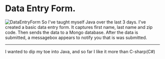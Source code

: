 # Data Entry Form.

![DataEntryForm](https://github.com/CharleeBrown/Data-Entry-Form-Java-/blob/main/DataEntryForm.jpg)
 So I've taught myself Java over the last 3 days.
 I've created a basic data entry form.
 It captures first name, last name and zip code.
 Then sends the data to a Mongo database.
 After the data is submitted, a messagebox appears to notify you that is was submitted.

--------------
I wanted to dip my toe into Java, and so far I like it more than C-sharp(C#)

